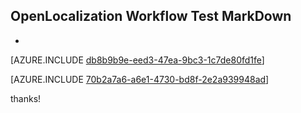 ## OpenLocalization Workflow Test MarkDown
* 

[AZURE.INCLUDE [db8b9b9e-eed3-47ea-9bc3-1c7de80fd1fe](calleeMd1.md)]



[AZURE.INCLUDE [70b2a7a6-a6e1-4730-bd8f-2e2a939948ad](calleeMd2.md)]

 
thanks!